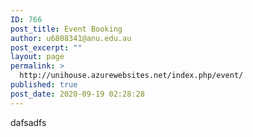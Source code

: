 ```yaml
---
ID: 766
post_title: Event Booking
author: u6808341@anu.edu.au
post_excerpt: ""
layout: page
permalink: >
  http://unihouse.azurewebsites.net/index.php/event/
published: true
post_date: 2020-09-19 02:28:28
---
```

<!-- wp:paragraph -->
<p>dafsadfs</p>
<!-- /wp:paragraph -->